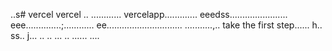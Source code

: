 ..s# vercel
vercel
..
............
vercelapp.............
eeedss.......................
eee..............;............
 ee..............................
...........,..
 take the first step......
h..
ss..
j...
..
..
...
..
......
....

